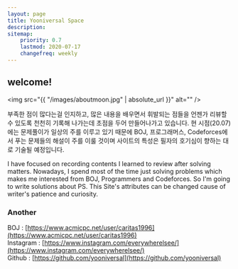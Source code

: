 ```yaml
---
layout: page
title: Yooniversal Space
description:
sitemap:
    priority: 0.7
    lastmod: 2020-07-17
    changefreq: weekly
---
```

<!--
## who
<span class="image who"><img src="{{ "/images/profile.jpg" | absolute_url }}" alt="" /></span>

Hanyang Univ.<br>
Computer Science & Enginerring<br><br><br><br>
-->

## welcome!

<span class="image left"><img src="{{ "/images/aboutmoon.jpg" | absolute_url }}" alt="" /></span>

부족한 점이 많다는걸 인지하고, 많은 내용을 배우면서 휘발되는 점들을 언젠가 리뷰할 수 있도록 천천히 기록해 나가는데 초점을 두어 만들어나가고 있습니다. 현 시점(20.07)에는 문제풀이가 일상의 주를 이루고 있기 때문에 BOJ, 프로그래머스, Codeforces에서 푸는 문제들의 해설이 주를 이룰 것이며 사이트의 특성은 필자의 호기심이 향하는 대로 기술될 예정입니다.

I have focused on recording contents I learned to review after solving matters. Nowadays, I spend most of the time just solving problems which makes me interested from BOJ, Programmers and Codeforces. So I'm going to write solutions about PS. This Site's attributes can be changed cause of writer's patience and curiosity.

### Another

BOJ : [https://www.acmicpc.net/user/caritas1996](https://www.acmicpc.net/user/caritas1996)<br>
Instagram : [https://www.instagram.com/everywherelsee/](https://www.instagram.com/everywherelsee/)<br>
Github : [https://github.com/yooniversal](https://github.com/yooniversal)
